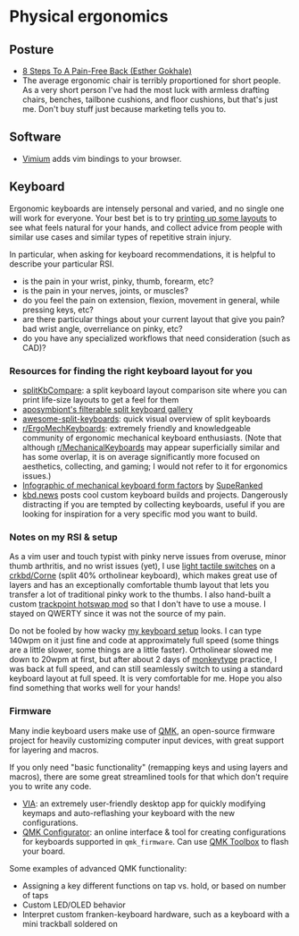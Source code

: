 # Physical ergonomics

## Posture

- [8 Steps To A Pain-Free Back (Esther Gokhale)](https://www.goodreads.com/book/show/2275868.8_Steps_to_a_Pain_Free_Back)
- The average ergonomic chair is terribly proportioned for short people. As a very short person I've had the most luck with armless drafting chairs, benches, tailbone cushions, and floor cushions, but that's just me. Don't buy stuff just because marketing tells you to.

## Software

- [Vimium](https://chrome.google.com/webstore/detail/vimium/dbepggeogbaibhgnhhndojpepiihcmeb) adds vim bindings to your browser.

## Keyboard

Ergonomic keyboards are intensely personal and varied, and no single one will work for everyone. Your best bet is to try [printing up some layouts](https://jhelvy.shinyapps.io/splitkbcompare/) to see what feels natural for your hands, and collect advice from people with similar use cases and similar types of repetitive strain injury.

In particular, when asking for keyboard recommendations, it is helpful to describe your particular RSI. 
- is the pain in your wrist, pinky, thumb, forearm, etc?
- is the pain in your nerves, joints, or muscles?
- do you feel the pain on extension, flexion, movement in general, while pressing keys, etc?
- are there particular things about your current layout that give you pain? bad wrist angle, overreliance on pinky, etc?
- do you have any specialized workflows that need consideration (such as CAD)?

### Resources for finding the right keyboard layout for you

- [splitKbCompare](https://jhelvy.shinyapps.io/splitkbcompare/): a split keyboard layout comparison site where you can print life-size layouts to get a feel for them
- [aposymbiont's filterable split keyboard gallery](https://aposymbiont.github.io/split-keyboards/)
- [awesome-split-keyboards](https://github.com/diimdeep/awesome-split-keyboards): quick visual overview of split keyboards
- [r/ErgoMechKeyboards](https://www.reddit.com/r/ErgoMechKeyboards/): extremely friendly and knowledgeable community of ergonomic mechanical keyboard enthusiasts. (Note that although [r/MechanicalKeyboards](https://reddit.com/r/MechanicalKeyboards) may appear superficially similar and has some overlap, it is on average significantly more focused on aesthetics, collecting, and gaming; I would not refer to it for ergonomics issues.)
- [Infographic of mechanical keyboard form factors](https://i0.wp.com/superanked.com/wp-content/uploads/2020/10/SupeRanked-X04-Custom-Mechanical-Keyboard-Infographic-Desk-Mat-V3-Main.jpg?fit=2048%2C2048&ssl=1) by [SupeRanked](https://superanked.com)
- [kbd.news](https://kbd.news) posts cool custom keyboard builds and projects. Dangerously distracting if you are tempted by collecting keyboards, useful if you are looking for inspiration for a very specific mod you want to build.

### Notes on my RSI & setup

As a vim user and touch typist with pinky nerve issues from overuse, minor thumb arthritis, and no wrist issues (yet), I use [light tactile switches](https://input.club/the-comparative-guide-to-mechanical-switches/tactile/hako-violet/) on a [crkbd/Corne](https://github.com/foostan/crkbd) (split 40% ortholinear keyboard), which makes great use of layers and has an exceptionally comfortable thumb layout that lets you transfer a lot of traditional pinky work to the thumbs. I also hand-built a custom [trackpoint hotswap mod](https://github.com/manna-harbour/crkbd/issues/1#issuecomment-953258378) so that I don't have to use a mouse. I stayed on QWERTY since it was not the source of my pain.

Do not be fooled by how wacky [my keyboard setup](https://rfong.github.io/rflog/tag/keyboard) looks. I can type 140wpm on it just fine and code at approximately full speed (some things are a little slower, some things are a little faster). Ortholinear slowed me down to 20wpm at first, but after about 2 days of [monkeytype](https://monkeytype.com/) practice, I was back at full speed, and can still seamlessly switch to using a standard keyboard layout at full speed. It is very comfortable for me. Hope you also find something that works well for your hands!

### Firmware

Many indie keyboard users make use of [QMK](https://qmk.fm/), an open-source 
firmware project for heavily customizing computer input devices, with great 
support for layering and macros.

If you only need "basic functionality" (remapping keys and using layers and 
macros), there are some great streamlined tools for that which don't require 
you to write any code.
- [VIA](https://caniusevia.com/): an extremely user-friendly desktop app for quickly modifying keymaps and auto-reflashing your keyboard with the new configurations.
- [QMK Configurator](https://config.qmk.fm/): an online interface & tool for creating configurations for keyboards supported in `qmk_firmware`. Can use [QMK Toolbox](https://qmk.fm/toolbox/) to flash your board.

Some examples of advanced QMK functionality:
- Assigning a key different functions on tap vs. hold, or based on number of taps
- Custom LED/OLED behavior
- Interpret custom franken-keyboard hardware, such as a keyboard with a mini trackball soldered on
